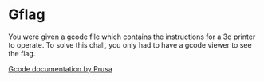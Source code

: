# Gflag

You were given a gcode file which contains the instructions for a 3d printer to operate.
To solve this chall, you only had to have a gcode viewer to see the flag.

[Gcode documentation by Prusa](https://github.com/prusa3d/Prusa-Firmware/wiki/Supported-G-codes)
